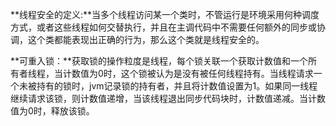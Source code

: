 **线程安全的定义:**当多个线程访问某一个类时，不管运行是环境采用何种调度方式，或者这些线程如何交替执行，并且在主调代码中不需要任何额外的同步或协调，这个类都能表现出正确的行为，那么这个类就是线程安全的。

**可重入锁：**获取锁的操作粒度是线程，每个锁关联一个获取计数值和一个所有者线程，当计数值为0时，这个锁被认为是没有被任何线程持有。当线程请求一个未被持有的锁时，jvm记录锁的持有者，并且将计数值设置为1。如果同一线程继续请求该锁，则计数值递增，当该线程退出同步代码块时，计数值递减。当计数值为0时，释放该锁。